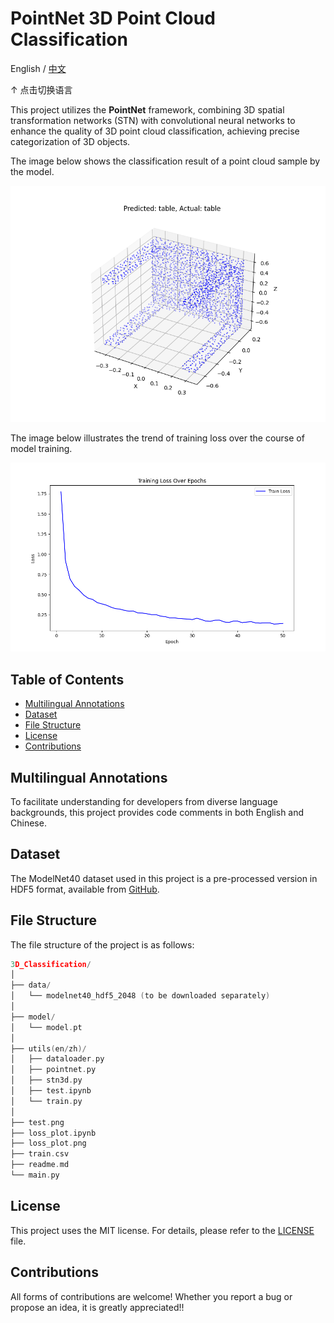 # PointNet 3D Point Cloud Classification

English / [中文](readme_zh.md)

↑ 点击切换语言

This project utilizes the **PointNet** framework, combining 3D spatial transformation networks (STN) with convolutional neural networks to enhance the quality of 3D point cloud classification, achieving precise categorization of 3D objects.

The image below shows the classification result of a point cloud sample by the model.

![Example](test.png)

The image below illustrates the trend of training loss over the course of model training.

![Training Loss](loss_plot.png)

## Table of Contents

- [Multilingual Annotations](#multilingual-annotations)
- [Dataset](#dataset)
- [File Structure](#file-structure)
- [License](#license)
- [Contributions](#contributions)

## Multilingual Annotations

To facilitate understanding for developers from diverse language backgrounds, this project provides code comments in both English and Chinese.

## Dataset

The ModelNet40 dataset used in this project is a pre-processed version in HDF5 format, available from [GitHub](https://github.com/antao97/PointCloudDatasets).

## File Structure

The file structure of the project is as follows:

```c++
3D_Classification/
│
├── data/ 
│   └── modelnet40_hdf5_2048 (to be downloaded separately)
│
├── model/ 
│   └── model.pt
│
├── utils(en/zh)/
│   ├── dataloader.py
│   ├── pointnet.py
│   ├── stn3d.py
│   ├── test.ipynb
│   └── train.py
│
├── test.png
├── loss_plot.ipynb
├── loss_plot.png
├── train.csv
├── readme.md
└── main.py 
```

## License

This project uses the MIT license. For details, please refer to the [LICENSE](LICENSE) file.

## Contributions

All forms of contributions are welcome! Whether you report a bug or propose an idea, it is greatly appreciated!!

